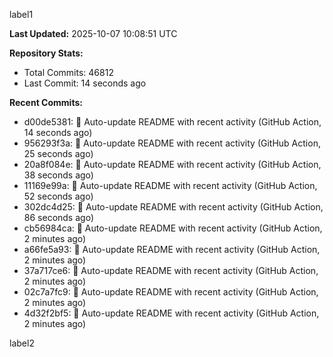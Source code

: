 
label1 
<!-- ACTIVITY_START -->
**Last Updated:** 2025-10-07 10:08:51 UTC

**Repository Stats:**
- Total Commits: 46812
- Last Commit: 14 seconds ago

**Recent Commits:**
- d00de5381: 🤖 Auto-update README with recent activity (GitHub Action, 14 seconds ago)
- 956293f3a: 🤖 Auto-update README with recent activity (GitHub Action, 25 seconds ago)
- 20a8f084e: 🤖 Auto-update README with recent activity (GitHub Action, 38 seconds ago)
- 11169e99a: 🤖 Auto-update README with recent activity (GitHub Action, 52 seconds ago)
- 302dc4d25: 🤖 Auto-update README with recent activity (GitHub Action, 86 seconds ago)
- cb56984ca: 🤖 Auto-update README with recent activity (GitHub Action, 2 minutes ago)
- a66fe5a93: 🤖 Auto-update README with recent activity (GitHub Action, 2 minutes ago)
- 37a717ce6: 🤖 Auto-update README with recent activity (GitHub Action, 2 minutes ago)
- 02c7a7fc9: 🤖 Auto-update README with recent activity (GitHub Action, 2 minutes ago)
- 4d32f2bf5: 🤖 Auto-update README with recent activity (GitHub Action, 2 minutes ago)
<!-- ACTIVITY_END -->

label2
